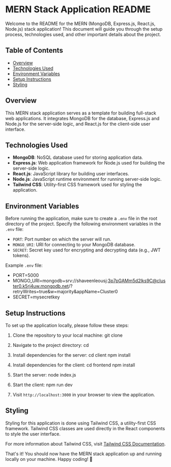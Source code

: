 # MERN Stack Application README

Welcome to the README for the MERN (MongoDB, Express.js, React.js, Node.js) stack application! This document will guide you through the setup process, technologies used, and other important details about the project.

## Table of Contents
- [Overview](#overview)
- [Technologies Used](#technologies-used)
- [Environment Variables](#environment-variables)
- [Setup Instructions](#setup-instructions)
- [Styling](#styling)

## Overview
This MERN stack application serves as a template for building full-stack web applications. It integrates MongoDB for the database, Express.js and Node.js for the server-side logic, and React.js for the client-side user interface.

## Technologies Used
- **MongoDB**: NoSQL database used for storing application data.
- **Express.js**: Web application framework for Node.js used for building the server-side logic.
- **React.js**: JavaScript library for building user interfaces.
- **Node.js**: JavaScript runtime environment for running server-side logic.
- **Tailwind CSS**: Utility-first CSS framework used for styling the application.

## Environment Variables
Before running the application, make sure to create a `.env` file in the root directory of the project. Specify the following environment variables in the `.env` file:

- `PORT`: Port number on which the server will run.
- `MONGO_URI`: URI for connecting to your MongoDB database.
- `SECRET`: Secret key used for encrypting and decrypting data (e.g., JWT tokens).

Example `.env` file:
- PORT=5000
- MONGO_URI=mongodb+srv://shaveenleousj:3p7pGAMm5d2lks9C@cluster0.k5rj4uw.mongodb.net/?retryWrites=true&w=majority&appName=Cluster0
- SECRET=mysecretkey

## Setup Instructions
To set up the application locally, please follow these steps:

1. Clone the repository to your local machine: git clone <repository-url>

2. Navigate to the project directory: cd <project-directory>

3. Install dependencies for the server:
cd client
npm install

4. Install dependencies for the client:
cd frontend
npm install

5. Start the server:
node index.js
   
6. Start the client:
npm run dev

7. Visit `http://localhost:3000` in your browser to view the application.


## Styling
Styling for this application is done using Tailwind CSS, a utility-first CSS framework. Tailwind CSS classes are used directly in the React components to style the user interface.

For more information about Tailwind CSS, visit [Tailwind CSS Documentation](https://tailwindcss.com/docs).

That's it! You should now have the MERN stack application up and running locally on your machine. Happy coding! 🚀

